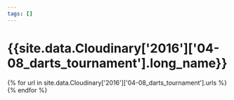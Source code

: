 ```yaml
---
tags: []
---
```

<div itemscope itemtype="http://schema.org/Photograph">
  <h1>{{site.data.Cloudinary['2016']['04-08_darts_tournament'].long_name}}</h1>
  {% for url in site.data.Cloudinary['2016']['04-08_darts_tournament'].urls %}
    <a itemprop="image" class="swipebox" title="" href="{{ site.cloudinary.baseurl }}/{{ url }}">
      <img alt="" itemprop="thumbnailUrl" src="{{ site.cloudinary.baseurl }}/h_150/{{ url }}" />
      <meta itemprop="isFamilyFriendly" content="true" />
    </a>
  {% endfor %}
</div>
